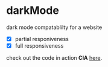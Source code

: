 # darkMode
dark mode compatablilty for a website

- [x] partial responiveness
- [x] full responsiveness

check out the code in action **CIA** [here](https://darkmode-website.netlify.app/).